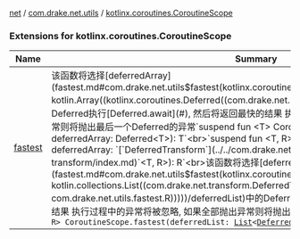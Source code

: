 [net](../../index.md) / [com.drake.net.utils](../index.md) / [kotlinx.coroutines.CoroutineScope](./index.md)

### Extensions for kotlinx.coroutines.CoroutineScope

| Name | Summary |
|---|---|
| [fastest](fastest.md) | 该函数将选择[deferredArray](fastest.md#com.drake.net.utils$fastest(kotlinx.coroutines.CoroutineScope, kotlin.Array((kotlinx.coroutines.Deferred((com.drake.net.utils.fastest.T)))))/deferredArray)中的Deferred执行[Deferred.await](#), 然后将返回最快的结果 执行过程中的异常将被忽略, 如果全部抛出异常则将抛出最后一个Deferred的异常`suspend fun <T> CoroutineScope.fastest(vararg deferredArray: Deferred<T>): T`<br>`suspend fun <T, R> CoroutineScope.fastest(vararg deferredArray: `[`DeferredTransform`](../../com.drake.net.transform/-deferred-transform/index.md)`<T, R>): R`<br>该函数将选择[deferredList](fastest.md#com.drake.net.utils$fastest(kotlinx.coroutines.CoroutineScope, kotlin.collections.List((com.drake.net.transform.DeferredTransform((com.drake.net.utils.fastest.T, com.drake.net.utils.fastest.R)))))/deferredList)中的Deferred执行[Deferred.await](#), 然后将返回最快的结果 执行过程中的异常将被忽略, 如果全部抛出异常则将抛出最后一个Deferred的异常`suspend fun <T, R> CoroutineScope.fastest(deferredList: `[`List`](https://kotlinlang.org/api/latest/jvm/stdlib/kotlin.collections/-list/index.html)`<`[`DeferredTransform`](../../com.drake.net.transform/-deferred-transform/index.md)`<T, R>>): R` |
